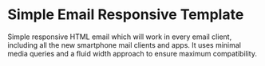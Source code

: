 # Simple Email Responsive Template
Simple responsive HTML email which will work in every email client, including all the new smartphone mail clients and apps. It uses minimal media queries and a fluid width approach to ensure maximum compatibility.

